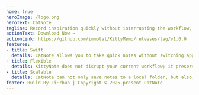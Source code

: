 ```yaml
---
home: true
heroImage: /logo.png
heroText: CatNote
tagline: Record inspiration quickly without interrupting the workflow, ready to jot down on the go.
actionText: Download Now →
actionLink: https://github.com/immotal/KittyMemo/releases/tag/v1.0.0
features:
- title: Swift
  details: CatNote allows you to take quick notes without switching apps. Once installed, simply double-tap the Option key to open a floating note dialog box for fast recording!
- title: Flexible
  details: KittyNote does not disrupt your current workflow; it preserves your existing workspace. After you finish taking notes, it immediately switches back to your original workflow!
- title: Scalable
  details: CatNote can not only save notes to a local folder, but also, once configured with a token, allows you to view the recorded inspirations within various apps (under development).
footer: Build By LiErhua️ | Copyright © 2025-present CatNote
---
```

